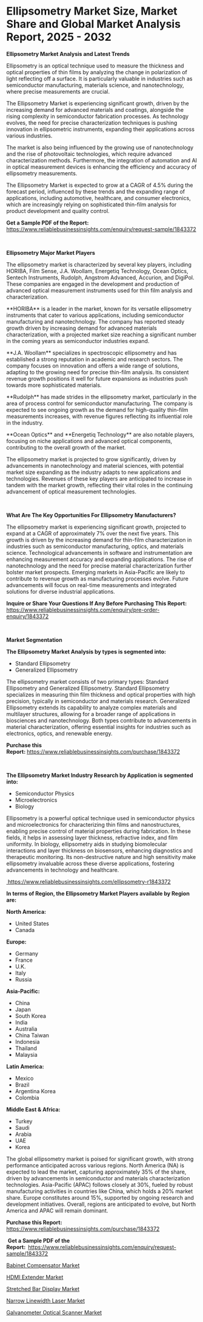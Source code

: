 <p><h1>Ellipsometry Market Size, Market Share and Global Market Analysis Report, 2025 - 2032</h1></p><p><strong>Ellipsometry Market Analysis and Latest Trends</strong></p>
<p><p>Ellipsometry is an optical technique used to measure the thickness and optical properties of thin films by analyzing the change in polarization of light reflecting off a surface. It is particularly valuable in industries such as semiconductor manufacturing, materials science, and nanotechnology, where precise measurements are crucial.</p><p>The Ellipsometry Market is experiencing significant growth, driven by the increasing demand for advanced materials and coatings, alongside the rising complexity in semiconductor fabrication processes. As technology evolves, the need for precise characterization techniques is pushing innovation in ellipsometric instruments, expanding their applications across various industries.</p><p>The market is also being influenced by the growing use of nanotechnology and the rise of photovoltaic technologies, which require advanced characterization methods. Furthermore, the integration of automation and AI in optical measurement devices is enhancing the efficiency and accuracy of ellipsometry measurements. </p><p>The Ellipsometry Market is expected to grow at a CAGR of 4.5% during the forecast period, influenced by these trends and the expanding range of applications, including automotive, healthcare, and consumer electronics, which are increasingly relying on sophisticated thin-film analysis for product development and quality control.</p></p>
<p><strong>Get a Sample PDF of the Report:&nbsp;</strong> <a href="https://www.reliablebusinessinsights.com/enquiry/request-sample/1843372?utm_campaign=1837&utm_medium=2&utm_source=Github&utm_content=ia&utm_term=11022025&utm_id=ellipsometry">https://www.reliablebusinessinsights.com/enquiry/request-sample/1843372</a></p>
<p>&nbsp;</p>
<p><strong>Ellipsometry Major Market Players</strong></p>
<p><p>The ellipsometry market is characterized by several key players, including HORIBA, Film Sense, J.A. Woollam, Energetiq Technology, Ocean Optics, Sentech Instruments, Rudolph, Angstrom Advanced, Accurion, and DigiPol. These companies are engaged in the development and production of advanced optical measurement instruments used for thin film analysis and characterization.</p><p>**HORIBA** is a leader in the market, known for its versatile ellipsometry instruments that cater to various applications, including semiconductor manufacturing and nanotechnology. The company has reported steady growth driven by increasing demand for advanced materials characterization, with a projected market size reaching a significant number in the coming years as semiconductor industries expand.</p><p>**J.A. Woollam** specializes in spectroscopic ellipsometry and has established a strong reputation in academic and research sectors. The company focuses on innovation and offers a wide range of solutions, adapting to the growing need for precise thin-film analysis. Its consistent revenue growth positions it well for future expansions as industries push towards more sophisticated materials.</p><p>**Rudolph** has made strides in the ellipsometry market, particularly in the area of process control for semiconductor manufacturing. The company is expected to see ongoing growth as the demand for high-quality thin-film measurements increases, with revenue figures reflecting its influential role in the industry.</p><p>**Ocean Optics** and **Energetiq Technology** are also notable players, focusing on niche applications and advanced optical components, contributing to the overall growth of the market.</p><p>The ellipsometry market is projected to grow significantly, driven by advancements in nanotechnology and material sciences, with potential market size expanding as the industry adapts to new applications and technologies. Revenues of these key players are anticipated to increase in tandem with the market growth, reflecting their vital roles in the continuing advancement of optical measurement technologies.</p></p>
<p>&nbsp;</p>
<p><strong>What Are The Key Opportunities For Ellipsometry Manufacturers?</strong></p>
<p><p>The ellipsometry market is experiencing significant growth, projected to expand at a CAGR of approximately 7% over the next five years. This growth is driven by the increasing demand for thin-film characterization in industries such as semiconductor manufacturing, optics, and materials science. Technological advancements in software and instrumentation are enhancing measurement accuracy and expanding applications. The rise of nanotechnology and the need for precise material characterization further bolster market prospects. Emerging markets in Asia-Pacific are likely to contribute to revenue growth as manufacturing processes evolve. Future advancements will focus on real-time measurements and integrated solutions for diverse industrial applications.</p></p>
<p><strong>Inquire or Share Your Questions If Any Before Purchasing This Report:</strong> <a href="https://www.reliablebusinessinsights.com/enquiry/pre-order-enquiry/1843372?utm_campaign=1837&utm_medium=2&utm_source=Github&utm_content=ia&utm_term=11022025&utm_id=ellipsometry">https://www.reliablebusinessinsights.com/enquiry/pre-order-enquiry/1843372</a></p>
<p>&nbsp;</p>
<p><strong>Market Segmentation</strong></p>
<p><strong>The Ellipsometry Market Analysis by types is segmented into:</strong></p>
<p><ul><li>Standard Ellipsometry</li><li>Generalized Ellipsometry</li></ul></p>
<p><p>The ellipsometry market consists of two primary types: Standard Ellipsometry and Generalized Ellipsometry. Standard Ellipsometry specializes in measuring thin film thickness and optical properties with high precision, typically in semiconductor and materials research. Generalized Ellipsometry extends its capability to analyze complex materials and multilayer structures, allowing for a broader range of applications in biosciences and nanotechnology. Both types contribute to advancements in material characterization, offering essential insights for industries such as electronics, optics, and renewable energy.</p></p>
<p><strong>Purchase this Report:&nbsp;</strong><a href="https://www.reliablebusinessinsights.com/purchase/1843372?utm_campaign=1837&utm_medium=2&utm_source=Github&utm_content=ia&utm_term=11022025&utm_id=ellipsometry">https://www.reliablebusinessinsights.com/purchase/1843372</a></p>
<p>&nbsp;</p>
<p><strong>The Ellipsometry Market Industry Research by Application is segmented into:</strong></p>
<p><ul><li>Semiconductor Physics</li><li>Microelectronics</li><li>Biology</li></ul></p>
<p><p>Ellipsometry is a powerful optical technique used in semiconductor physics and microelectronics for characterizing thin films and nanostructures, enabling precise control of material properties during fabrication. In these fields, it helps in assessing layer thickness, refractive index, and film uniformity. In biology, ellipsometry aids in studying biomolecular interactions and layer thickness on biosensors, enhancing diagnostics and therapeutic monitoring. Its non-destructive nature and high sensitivity make ellipsometry invaluable across these diverse applications, fostering advancements in technology and healthcare.</p></p>
<p><a href="https://www.reliablebusinessinsights.com/ellipsometry-r1843372?utm_campaign=1837&utm_medium=2&utm_source=Github&utm_content=ia&utm_term=11022025&utm_id=ellipsometry">&nbsp;https://www.reliablebusinessinsights.com/ellipsometry-r1843372</a></p>
<p><strong>In terms of Region, the Ellipsometry Market Players available by Region are:</strong></p>
<p>
    <p> <strong> North America: </strong>
        <ul>
            <li>United States</li>
            <li>Canada</li>
        </ul>
        </p> 
    <p> <strong> Europe: </strong>
        <ul>
            <li>Germany</li>
            <li>France</li>
            <li>U.K.</li>
            <li>Italy</li>
            <li>Russia</li>
        </ul>
        </p> 
    <p> <strong> Asia-Pacific: </strong>
        <ul>
            <li>China</li>
            <li>Japan</li>
            <li>South Korea</li>
            <li>India</li>
            <li>Australia</li>
            <li>China Taiwan</li>
            <li>Indonesia</li>
            <li>Thailand</li>
            <li>Malaysia</li>
        </ul>
        </p> 
    <p> <strong> Latin America: </strong>
        <ul>
            <li>Mexico</li>
            <li>Brazil</li>
            <li>Argentina Korea</li>
            <li>Colombia</li>
        </ul>
        </p> 
    <p> <strong> Middle East & Africa: </strong>
        <ul>
            <li>Turkey</li>
            <li>Saudi</li>
            <li>Arabia</li>
            <li>UAE</li>
            <li>Korea</li>
        </ul>
    </p>
    </p>
<p><p>The global ellipsometry market is poised for significant growth, with strong performance anticipated across various regions. North America (NA) is expected to lead the market, capturing approximately 35% of the share, driven by advancements in semiconductor and materials characterization technologies. Asia-Pacific (APAC) follows closely at 30%, fueled by robust manufacturing activities in countries like China, which holds a 20% market share. Europe constitutes around 15%, supported by ongoing research and development initiatives. Overall, regions are anticipated to evolve, but North America and APAC will remain dominant.</p></p>
<p><strong>Purchase this Report: </strong><a href="https://www.reliablebusinessinsights.com/purchase/1843372?utm_campaign=1837&utm_medium=2&utm_source=Github&utm_content=ia&utm_term=11022025&utm_id=ellipsometry">https://www.reliablebusinessinsights.com/purchase/1843372</a></p>
<p>&nbsp;<strong>Get a Sample PDF of the Report:&nbsp;&nbsp;</strong><a href="https://www.reliablebusinessinsights.com/enquiry/request-sample/1843372?utm_campaign=1837&utm_medium=2&utm_source=Github&utm_content=ia&utm_term=11022025&utm_id=ellipsometry">https://www.reliablebusinessinsights.com/enquiry/request-sample/1843372</a></p>
<p><strong></strong></p>
<p><p><a href="https://github.com/mharielmesa/Market-Research-Report-List-5/blob/main/babinet-compensator-market.md?utm_campaign=1837&utm_medium=2&utm_source=Github&utm_content=ia&utm_term=11022025&utm_id=ellipsometry">Babinet Compensator Market</a></p><p><a href="https://github.com/puntasbeysir2/Market-Research-Report-List-1/blob/main/hdmi-extender-market.md?utm_campaign=1837&utm_medium=2&utm_source=Github&utm_content=ia&utm_term=11022025&utm_id=ellipsometry">HDMI Extender Market</a></p><p><a href="https://github.com/wakerizaak8g/Market-Research-Report-List-1/blob/main/stretched-bar-display-market.md?utm_campaign=1837&utm_medium=2&utm_source=Github&utm_content=ia&utm_term=11022025&utm_id=ellipsometry">Stretched Bar Display Market</a></p><p><a href="https://github.com/tanckfelli84/Market-Research-Report-List-1/blob/main/narrow-linewidth-laser-market.md?utm_campaign=1837&utm_medium=2&utm_source=Github&utm_content=ia&utm_term=11022025&utm_id=ellipsometry">Narrow Linewidth Laser Market</a></p><p><a href="https://github.com/shoenmalykjn/Market-Research-Report-List-1/blob/main/galvanometer-optical-scanner-market.md?utm_campaign=1837&utm_medium=2&utm_source=Github&utm_content=ia&utm_term=11022025&utm_id=ellipsometry">Galvanometer Optical Scanner Market</a></p></p>